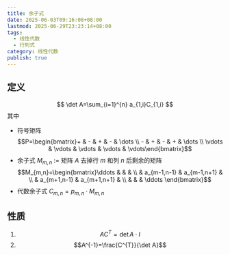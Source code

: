 ```yaml
---
title: 余子式
date: 2025-06-03T09:16:08+08:00
lastmod: 2025-06-29T23:23:14+08:00
tags:
  - 线性代数
  - 行列式
category: 线性代数
publish: true
---
```


## 定义
$$
\det A=\sum_{i=1}^{n} a_{1,i}C_{1,i}
$$
其中
- 符号矩阵 $$P=\begin{bmatrix}+ & - & + & - & \dots \\ - & + & - & + & \dots \\ \vdots & \vdots & \vdots & \vdots & \vdots\end{bmatrix}$$
- 余子式 $M_{m,n}$ := 矩阵 $A$ 去掉行 $m$ 和列 $n$ 后剩余的矩阵 $$M_{m,n}=\begin{bmatrix}\ddots &  &  & \\  & a_{m-1,n-1} & a_{m-1,n+1} & \\  & a_{m+1,n-1} & a_{m+1,n+1} &  \\
   &  &  & \ddots \end{bmatrix}$$
- 代数余子式 $C_{m,n}=p_{m,n}\cdot M_{m,n}$

## 性质

1. $$AC^{T}=\det A \cdot I$$
2. $$A^{-1}=\frac{C^{T}}{\det A}$$
